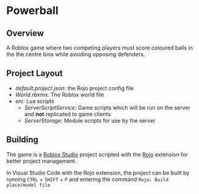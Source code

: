 # Powerball
## Overview
A Roblox game where two competing players must score coloured balls in the the centre bins while avoiding opposing defenders.
## Project Layout
 - *default.project.json*: the Rojo project config file
 - *World.rbxmx*: The Roblox world file
 - *src*: Lua scripts
    - *ServerScriptService*: Game scripts which will be run on the server and __not__ replicated to game clients
    - *ServerStorage*: Module scripts for use by the server
## Building
The game is a [Roblox Studio](https://www.roblox.com/create) project scripted with the [Rojo](https://rojo.space/) extension for better project management.

In Visual Studio Code with the Rojo extension, the project can be built by running `CTRL` + `SHIFT` + `P` and entering the command `Rojo: Build place/model file`